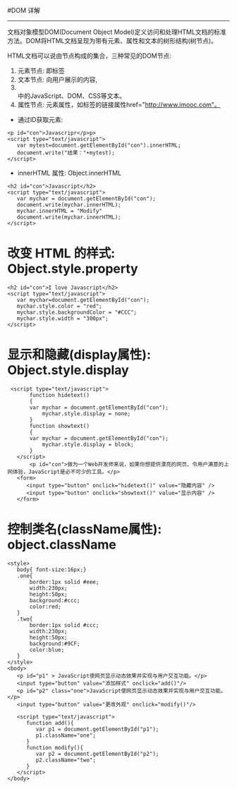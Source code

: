 #DOM 详解

***

文档对象模型DOM(Document Object Model)定义访问和处理HTML文档的标准方法。DOM将HTML文档呈现为带有元素、属性和文本的树形结构(树节点)。

HTML文档可以说由节点构成的集合，三种常见的DOM节点:
1. 元素节点: 即标签
2. 文本节点: 向用户展示的内容,<li></li>中的JavaScript、DOM、CSS等文本。
3. 属性节点: 元素属性，如<a>标签的链接属性href="http://www.imooc.com"。

* 通过ID获取元素:
 ```
 <p id="con">Javascripr</p>p>
 <script type="text/javascript">
 	var mytest=document.getElementById("con").innerHTML;
 	document.write("结果："+mytest);
 </script>
 ```

* innerHTML 属性: Object.innerHTML
 ```
 <h2 id="con">Javascript</h2>
 <script type="text/javascript">
 	var mychar = document.getElementById("con");
 	document.write(mychar.innerHTML);
 	mychar.innerHTML = "Modify"
 	document.write(mychar.innerHTML);
 </script>
 ```

# 改变 HTML 的样式: Object.style.property
 ```
 <h2 id="con">I love Javascript</h2>
 <script type="text/javascript">
 	var mychar=document.getElementById("con");
 	mychar.style.color = "red";
 	mychar.style.backgroundColor = "#CCC";
 	mychar.style.width = "300px";
 </script>
 ```

# 显示和隐藏(display属性): Object.style.display
 ```
  <script type="text/javascript"> 
        function hidetext()  
		{  
		var mychar = document.getElementById("con");
            mychar.style.display = none;
		}  
		function showtext()  
		{  
		var mychar = document.getElementById("con");
            mychar.style.display = block;
		}
    </script> 
        <p id="con">做为一个Web开发师来说，如果你想提供漂亮的网页、令用户满意的上网体验，JavaScript是必不可少的工具。</p> 
    <form>
       <input type="button" onclick="hidetext()" value="隐藏内容" /> 
       <input type="button" onclick="showtext()" value="显示内容" /> 
    </form>
 ```

# 控制类名(className属性): object.className
 ```
 <style>
    body{ font-size:16px;}
    .one{
		border:1px solid #eee;
		width:230px;
		height:50px;
		background:#ccc;
		color:red;
    }
	.two{
		border:1px solid #ccc;
		width:230px;
		height:50px;
		background:#9CF;
		color:blue;
	}
 </style>
 <body>
    <p id="p1" > JavaScript使网页显示动态效果并实现与用户交互功能。</p>
    <input type="button" value="添加样式" onclick="add()"/>
	<p id="p2" class="one">JavaScript使网页显示动态效果并实现与用户交互功能。</p>
    <input type="button" value="更改外观" onclick="modify()"/>

	<script type="text/javascript">
	   function add(){
	      var p1 = document.getElementById("p1");
	      p1.className="one";
	   }
	   function modify(){
	      var p2 = document.getElementById("p2");
	      p2.className="two";
	   }
	</script>
</body>
 ```
